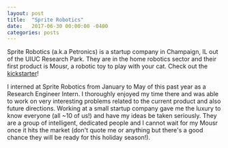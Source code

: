```yaml
---
layout: post
title:  "Sprite Robotics"
date:   2017-06-30 00:00:00 -0400
categories: posts
---
```


Sprite Robotics (a.k.a Petronics) is a startup company in Champaign, IL out of the UIUC Research Park. They are in the home robotics sector and their first product is Mousr, a robotic toy to play with your cat. Check out the [kickstarter](https://www.kickstarter.com/projects/525985345/mousr-the-robotic-mouse-that-plays-with-your-cat/)! 

I interned at Sprite Robotics from January to May of this past year as a Research Engineer Intern. I thoroughly enjoyed my time there and was able to work on very interesting problems related to the current product and also future directions. Working at a small startup company gave me the luxury to know everyone (all ~10 of us!) and have my ideas be taken seriously. They are a group of  intelligent, dedicated people and I cannot wait for my Mousr once it hits the market (don't quote me or anything but there's a good chance they will be ready for this holiday season!). 
